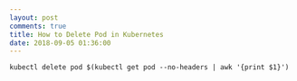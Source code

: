 ```yaml
---
layout: post
comments: true
title: How to Delete Pod in Kubernetes 
date: 2018-09-05 01:36:00
---
```


```shell
kubectl delete pod $(kubectl get pod --no-headers | awk '{print $1}')
```
